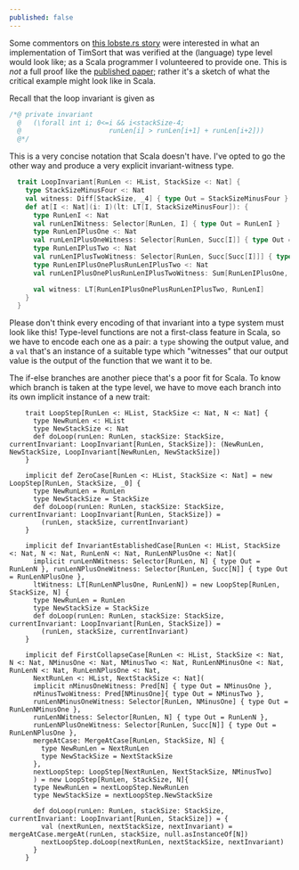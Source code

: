 ```yaml
---
published: false
---
```


Some commentors on [this lobste.rs story](https://lobste.rs/s/blokto/an_haskell_implementation_of_timsort_exhibits_the_same_bug_as_python_and_java_implementations) were interested in what an implementation of TimSort that was verified at the (language) type level would look like; as a Scala programmer I volunteered to provide one. This is *not* a full proof like the [published paper](http://www.envisage-project.eu/timsort-specification-and-verification/); rather it's a sketch of what the critical example might look like in Scala.

Recall that the loop invariant is given as

````java
/*@ private invariant 
  @   (\forall int i; 0<=i && i<stackSize-4; 
  @                      runLen[i] > runLen[i+1] + runLen[i+2]))
  @*/
````

This is a very concise notation that Scala doesn't have. I've opted to go the other way and produce a very explicit invariant-witness type.

````scala
  trait LoopInvariant[RunLen <: HList, StackSize <: Nat] {
    type StackSizeMinusFour <: Nat
    val witness: Diff[StackSize, _4] { type Out = StackSizeMinusFour }
    def at[I <: Nat](i: I)(lt: LT[I, StackSizeMinusFour]): {
      type RunLenI <: Nat
      val runLenIWitness: Selector[RunLen, I] { type Out = RunLenI }
      type RunLenIPlusOne <: Nat
      val runLenIPlusOneWitness: Selector[RunLen, Succ[I]] { type Out = RunLenIPlusOne }
      type RunLenIPlusTwo <: Nat
      val runLenIPlusTwoWitness: Selector[RunLen, Succ[Succ[I]]] { type Out = RunLenIPlusTwo }
      type RunLenIPlusOnePlusRunLenIPlusTwo <: Nat
      val runLenIPlusOnePlusRunLenIPlusTwoWitness: Sum[RunLenIPlusOne, RunLenIPlusTwo] { type Out = RunLenIPlusOnePlusRunLenIPlusTwo }

      val witness: LT[RunLenIPlusOnePlusRunLenIPlusTwo, RunLenI]
    }
  }
````

Please don't think every encoding of that invariant into a type system must look like this! Type-level functions are not a first-class feature in Scala, so we have to encode each one as a pair: a `type` showing the output value, and a `val` that's an instance of a suitable type which "witnesses" that our output value is the output of the function that we want it to be.

The if-else branches are another piece that's a poor fit for Scala. To know which branch is taken at the type level, we have to move each branch into its own implicit instance of a new trait:

````
    trait LoopStep[RunLen <: HList, StackSize <: Nat, N <: Nat] {
      type NewRunLen <: HList
      type NewStackSize <: Nat
      def doLoop(runLen: RunLen, stackSize: StackSize, currentInvariant: LoopInvariant[RunLen, StackSize]): (NewRunLen, NewStackSize, LoopInvariant[NewRunLen, NewStackSize])
    }

    implicit def ZeroCase[RunLen <: HList, StackSize <: Nat] = new LoopStep[RunLen, StackSize, _0] {
      type NewRunLen = RunLen
      type NewStackSize = StackSize
      def doLoop(runLen: RunLen, stackSize: StackSize, currentInvariant: LoopInvariant[RunLen, StackSize]) =
        (runLen, stackSize, currentInvariant)
    }

    implicit def InvariantEstablishedCase[RunLen <: HList, StackSize <: Nat, N <: Nat, RunLenN <: Nat, RunLenNPlusOne <: Nat](
      implicit runLenNWitness: Selector[RunLen, N] { type Out = RunLenN }, runLenNPlusOneWitness: Selector[RunLen, Succ[N]] { type Out = RunLenNPlusOne },
      ltWitness: LT[RunLenNPlusOne, RunLenN]) = new LoopStep[RunLen, StackSize, N] {
      type NewRunLen = RunLen
      type NewStackSize = StackSize
      def doLoop(runLen: RunLen, stackSize: StackSize, currentInvariant: LoopInvariant[RunLen, StackSize]) =
        (runLen, stackSize, currentInvariant)
    }

    implicit def FirstCollapseCase[RunLen <: HList, StackSize <: Nat, N <: Nat, NMinusOne <: Nat, NMinusTwo <: Nat, RunLenNMinusOne <: Nat, RunLenN <: Nat, RunLenNPlusOne <: Nat,
      NextRunLen <: HList, NextStackSize <: Nat](
      implicit nMinusOneWitness: Pred[N] { type Out = NMinusOne },
      nMinusTwoWitness: Pred[NMinusOne]{ type Out = NMinusTwo },
      runLenNMinusOneWitness: Selector[RunLen, NMinusOne] { type Out = RunLenNMinusOne },
      runLenNWitness: Selector[RunLen, N] { type Out = RunLenN },
      runLenNPlusOneWitness: Selector[RunLen, Succ[N]] { type Out = RunLenNPlusOne },
      mergeAtCase: MergeAtCase[RunLen, StackSize, N] {
        type NewRunLen = NextRunLen
        type NewStackSize = NextStackSize
      },
      nextLoopStep: LoopStep[NextRunLen, NextStackSize, NMinusTwo]
      ) = new LoopStep[RunLen, StackSize, N]{
      type NewRunLen = nextLoopStep.NewRunLen
      type NewStackSize = nextLoopStep.NewStackSize
        
      def doLoop(runLen: RunLen, stackSize: StackSize, currentInvariant: LoopInvariant[RunLen, StackSize]) = {
        val (nextRunLen, nextStackSize, nextInvariant) = mergeAtCase.mergeAt(runLen, stackSize, null.asInstanceOf[N])
        nextLoopStep.doLoop(nextRunLen, nextStackSize, nextInvariant)
      }
    }
````
